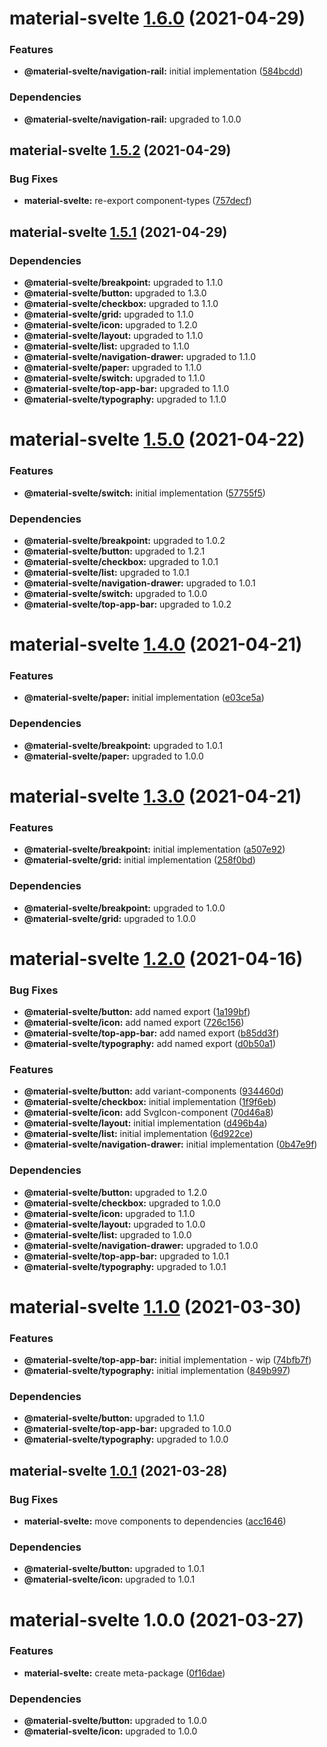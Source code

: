 # material-svelte [1.6.0](https://github.com/material-svelte/material-svelte/compare/material-svelte@1.5.2...material-svelte@1.6.0) (2021-04-29)


### Features

* **@material-svelte/navigation-rail:** initial implementation ([584bcdd](https://github.com/material-svelte/material-svelte/commit/584bcdd24a5f5a831dca8316456f35e1824b6940))





### Dependencies

* **@material-svelte/navigation-rail:** upgraded to 1.0.0

## material-svelte [1.5.2](https://github.com/material-svelte/material-svelte/compare/material-svelte@1.5.1...material-svelte@1.5.2) (2021-04-29)


### Bug Fixes

* **material-svelte:** re-export component-types ([757decf](https://github.com/material-svelte/material-svelte/commit/757decfe9ea52a28c65ec2cf6214b2867a4b48a7))

## material-svelte [1.5.1](https://github.com/material-svelte/material-svelte/compare/material-svelte@1.5.0...material-svelte@1.5.1) (2021-04-29)





### Dependencies

* **@material-svelte/breakpoint:** upgraded to 1.1.0
* **@material-svelte/button:** upgraded to 1.3.0
* **@material-svelte/checkbox:** upgraded to 1.1.0
* **@material-svelte/grid:** upgraded to 1.1.0
* **@material-svelte/icon:** upgraded to 1.2.0
* **@material-svelte/layout:** upgraded to 1.1.0
* **@material-svelte/list:** upgraded to 1.1.0
* **@material-svelte/navigation-drawer:** upgraded to 1.1.0
* **@material-svelte/paper:** upgraded to 1.1.0
* **@material-svelte/switch:** upgraded to 1.1.0
* **@material-svelte/top-app-bar:** upgraded to 1.1.0
* **@material-svelte/typography:** upgraded to 1.1.0

# material-svelte [1.5.0](https://github.com/material-svelte/material-svelte/compare/material-svelte@1.4.0...material-svelte@1.5.0) (2021-04-22)


### Features

* **@material-svelte/switch:** initial implementation ([57755f5](https://github.com/material-svelte/material-svelte/commit/57755f515e01e1ccc33bbf3fa209090ac2f5c247))





### Dependencies

* **@material-svelte/breakpoint:** upgraded to 1.0.2
* **@material-svelte/button:** upgraded to 1.2.1
* **@material-svelte/checkbox:** upgraded to 1.0.1
* **@material-svelte/list:** upgraded to 1.0.1
* **@material-svelte/navigation-drawer:** upgraded to 1.0.1
* **@material-svelte/switch:** upgraded to 1.0.0
* **@material-svelte/top-app-bar:** upgraded to 1.0.2

# material-svelte [1.4.0](https://github.com/material-svelte/material-svelte/compare/material-svelte@1.3.0...material-svelte@1.4.0) (2021-04-21)


### Features

* **@material-svelte/paper:** initial implementation ([e03ce5a](https://github.com/material-svelte/material-svelte/commit/e03ce5a2cb7ed6c947123db1e9bab8beb0b9cc07))





### Dependencies

* **@material-svelte/breakpoint:** upgraded to 1.0.1
* **@material-svelte/paper:** upgraded to 1.0.0

# material-svelte [1.3.0](https://github.com/material-svelte/material-svelte/compare/material-svelte@1.2.0...material-svelte@1.3.0) (2021-04-21)


### Features

* **@material-svelte/breakpoint:** initial implementation ([a507e92](https://github.com/material-svelte/material-svelte/commit/a507e92d1504d83d476c2538356ba4a6b119ad0a))
* **@material-svelte/grid:** initial implementation ([258f0bd](https://github.com/material-svelte/material-svelte/commit/258f0bdc72586765fd7a1bc90c543be08def144c))





### Dependencies

* **@material-svelte/breakpoint:** upgraded to 1.0.0
* **@material-svelte/grid:** upgraded to 1.0.0

# material-svelte [1.2.0](https://github.com/material-svelte/material-svelte/compare/material-svelte@1.1.0...material-svelte@1.2.0) (2021-04-16)


### Bug Fixes

* **@material-svelte/button:** add named export ([1a199bf](https://github.com/material-svelte/material-svelte/commit/1a199bf6e170978dedff211e4c0d6ada12ca075c))
* **@material-svelte/icon:** add named export ([726c156](https://github.com/material-svelte/material-svelte/commit/726c156c9ce611e18c93a501d4269cf5e07d202f))
* **@material-svelte/top-app-bar:** add named export ([b85dd3f](https://github.com/material-svelte/material-svelte/commit/b85dd3f7291bad6e5e84fe2fd034a2d49e683d42))
* **@material-svelte/typography:** add named export ([d0b50a1](https://github.com/material-svelte/material-svelte/commit/d0b50a10b2e7ee895456c701d86ab0fed7ce23da))


### Features

* **@material-svelte/button:** add variant-components ([934460d](https://github.com/material-svelte/material-svelte/commit/934460de324cfdc36923be5e62a6cb6de6c44aea))
* **@material-svelte/checkbox:** initial implementation ([1f9f6eb](https://github.com/material-svelte/material-svelte/commit/1f9f6eb271a33d19b2336a93af0b8235dbbf9c1f))
* **@material-svelte/icon:** add SvgIcon-component ([70d46a8](https://github.com/material-svelte/material-svelte/commit/70d46a82473089322ca9619bea09b0b68ad9db31))
* **@material-svelte/layout:** initial implementation ([d496b4a](https://github.com/material-svelte/material-svelte/commit/d496b4a7d955b8add7ab8ed31eafa9a1555d1e7b))
* **@material-svelte/list:** initial implementation ([6d922ce](https://github.com/material-svelte/material-svelte/commit/6d922ce4aa8e678a3882a29f9a4b4c85683a8cba))
* **@material-svelte/navigation-drawer:** initial implementation ([0b47e9f](https://github.com/material-svelte/material-svelte/commit/0b47e9f7c26f999ad53ca0e814e9fa8947b56a9c))





### Dependencies

* **@material-svelte/button:** upgraded to 1.2.0
* **@material-svelte/checkbox:** upgraded to 1.0.0
* **@material-svelte/icon:** upgraded to 1.1.0
* **@material-svelte/layout:** upgraded to 1.0.0
* **@material-svelte/list:** upgraded to 1.0.0
* **@material-svelte/navigation-drawer:** upgraded to 1.0.0
* **@material-svelte/top-app-bar:** upgraded to 1.0.1
* **@material-svelte/typography:** upgraded to 1.0.1

# material-svelte [1.1.0](https://github.com/material-svelte/material-svelte/compare/material-svelte@1.0.1...material-svelte@1.1.0) (2021-03-30)


### Features

* **@material-svelte/top-app-bar:** initial implementation - wip ([74bfb7f](https://github.com/material-svelte/material-svelte/commit/74bfb7f1b0bea469e9a8267e28731123116fc181))
* **@material-svelte/typography:** initial implementation ([849b997](https://github.com/material-svelte/material-svelte/commit/849b997babab2c9548ca4de1715cf79844669818))





### Dependencies

* **@material-svelte/button:** upgraded to 1.1.0
* **@material-svelte/top-app-bar:** upgraded to 1.0.0
* **@material-svelte/typography:** upgraded to 1.0.0

## material-svelte [1.0.1](https://github.com/material-svelte/material-svelte/compare/material-svelte@1.0.0...material-svelte@1.0.1) (2021-03-28)


### Bug Fixes

* **material-svelte:** move components to dependencies ([acc1646](https://github.com/material-svelte/material-svelte/commit/acc1646d55416981459fc431cd0b375f5a261a74))





### Dependencies

* **@material-svelte/button:** upgraded to 1.0.1
* **@material-svelte/icon:** upgraded to 1.0.1

# material-svelte 1.0.0 (2021-03-27)


### Features

* **material-svelte:** create meta-package ([0f16dae](https://github.com/material-svelte/material-svelte/commit/0f16daed246c484185835bb28abe26a0afd23a9a))





### Dependencies

* **@material-svelte/button:** upgraded to 1.0.0
* **@material-svelte/icon:** upgraded to 1.0.0
